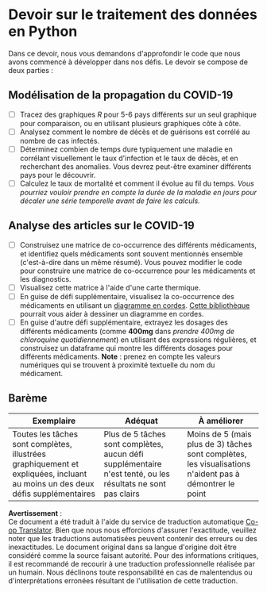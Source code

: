 <!--
CO_OP_TRANSLATOR_METADATA:
{
  "original_hash": "dc8f035ce92e4eaa078ab19caa68267a",
  "translation_date": "2025-08-24T12:15:00+00:00",
  "source_file": "2-Working-With-Data/07-python/assignment.md",
  "language_code": "fr"
}
-->
# Devoir sur le traitement des données en Python

Dans ce devoir, nous vous demandons d'approfondir le code que nous avons commencé à développer dans nos défis. Le devoir se compose de deux parties :

## Modélisation de la propagation du COVID-19

 - [ ] Tracez des graphiques *R* pour 5-6 pays différents sur un seul graphique pour comparaison, ou en utilisant plusieurs graphiques côte à côte.
 - [ ] Analysez comment le nombre de décès et de guérisons est corrélé au nombre de cas infectés.
 - [ ] Déterminez combien de temps dure typiquement une maladie en corrélant visuellement le taux d'infection et le taux de décès, et en recherchant des anomalies. Vous devrez peut-être examiner différents pays pour le découvrir.
 - [ ] Calculez le taux de mortalité et comment il évolue au fil du temps. *Vous pourriez vouloir prendre en compte la durée de la maladie en jours pour décaler une série temporelle avant de faire les calculs.*

## Analyse des articles sur le COVID-19

- [ ] Construisez une matrice de co-occurrence des différents médicaments, et identifiez quels médicaments sont souvent mentionnés ensemble (c'est-à-dire dans un même résumé). Vous pouvez modifier le code pour construire une matrice de co-occurrence pour les médicaments et les diagnostics.
- [ ] Visualisez cette matrice à l'aide d'une carte thermique.
- [ ] En guise de défi supplémentaire, visualisez la co-occurrence des médicaments en utilisant un [diagramme en cordes](https://en.wikipedia.org/wiki/Chord_diagram). [Cette bibliothèque](https://pypi.org/project/chord/) pourrait vous aider à dessiner un diagramme en cordes.
- [ ] En guise d'autre défi supplémentaire, extrayez les dosages des différents médicaments (comme **400mg** dans *prendre 400mg de chloroquine quotidiennement*) en utilisant des expressions régulières, et construisez un dataframe qui montre les différents dosages pour différents médicaments. **Note** : prenez en compte les valeurs numériques qui se trouvent à proximité textuelle du nom du médicament.

## Barème

Exemplaire | Adéquat | À améliorer
--- | --- | -- |
Toutes les tâches sont complètes, illustrées graphiquement et expliquées, incluant au moins un des deux défis supplémentaires | Plus de 5 tâches sont complètes, aucun défi supplémentaire n'est tenté, ou les résultats ne sont pas clairs | Moins de 5 (mais plus de 3) tâches sont complètes, les visualisations n'aident pas à démontrer le point

**Avertissement** :  
Ce document a été traduit à l'aide du service de traduction automatique [Co-op Translator](https://github.com/Azure/co-op-translator). Bien que nous nous efforcions d'assurer l'exactitude, veuillez noter que les traductions automatisées peuvent contenir des erreurs ou des inexactitudes. Le document original dans sa langue d'origine doit être considéré comme la source faisant autorité. Pour des informations critiques, il est recommandé de recourir à une traduction professionnelle réalisée par un humain. Nous déclinons toute responsabilité en cas de malentendus ou d'interprétations erronées résultant de l'utilisation de cette traduction.
